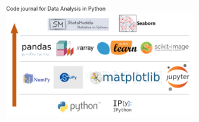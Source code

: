 Code journal for Data Analysis in Python
![ ](https://github.com/tanejashashank/Code_journal/blob/master/Python/pydata_stack.png)
